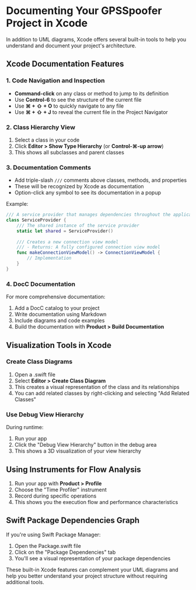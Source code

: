 # Documenting Your GPSSpoofer Project in Xcode

In addition to UML diagrams, Xcode offers several built-in tools to help you understand and document your project's architecture.

## Xcode Documentation Features

### 1. Code Navigation and Inspection

- **Command-click** on any class or method to jump to its definition
- Use **Control-6** to see the structure of the current file
- Use **⌘ + ⇧ + O** to quickly navigate to any file
- Use **⌘ + ⇧ + J** to reveal the current file in the Project Navigator

### 2. Class Hierarchy View

1. Select a class in your code
2. Click **Editor > Show Type Hierarchy** (or **Control-⌘-up arrow**)
3. This shows all subclasses and parent classes

### 3. Documentation Comments

- Add triple-slash `///` comments above classes, methods, and properties
- These will be recognized by Xcode as documentation
- Option-click any symbol to see its documentation in a popup

Example:
```swift
/// A service provider that manages dependencies throughout the application
class ServiceProvider {
    /// The shared instance of the service provider
    static let shared = ServiceProvider()
    
    /// Creates a new connection view model
    /// - Returns: A fully configured connection view model
    func makeConnectionViewModel() -> ConnectionViewModel {
        // Implementation
    }
}
```

### 4. DocC Documentation

For more comprehensive documentation:

1. Add a DocC catalog to your project
2. Write documentation using Markdown
3. Include diagrams and code examples
4. Build the documentation with **Product > Build Documentation**

## Visualization Tools in Xcode

### Create Class Diagrams

1. Open a .swift file
2. Select **Editor > Create Class Diagram**
3. This creates a visual representation of the class and its relationships
4. You can add related classes by right-clicking and selecting "Add Related Classes"

### Use Debug View Hierarchy

During runtime:
1. Run your app
2. Click the "Debug View Hierarchy" button in the debug area
3. This shows a 3D visualization of your view hierarchy

## Using Instruments for Flow Analysis

1. Run your app with **Product > Profile**
2. Choose the "Time Profiler" instrument
3. Record during specific operations
4. This shows you the execution flow and performance characteristics

## Swift Package Dependencies Graph

If you're using Swift Package Manager:
1. Open the Package.swift file
2. Click on the "Package Dependencies" tab
3. You'll see a visual representation of your package dependencies

These built-in Xcode features can complement your UML diagrams and help you better understand your project structure without requiring additional tools. 